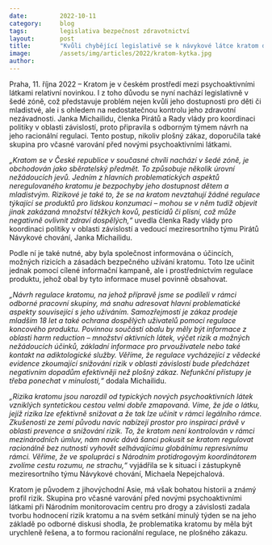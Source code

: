 ```yaml
---
date:         2022-10-11
category:     blog
tags:         legislativa bezpečnost zdravotnictví
layout:       post
title:        "Kvůli chybějící legislativě se k návykové látce kratom dostávají i děti. Odborná skupina Pirátů připravila návrh racionální regulace"
image:        /assets/img/articles/2022/kratom-kytka.jpg
author:       
---
```



Praha, 11. října 2022 – Kratom je v českém prostředí mezi psychoaktivními látkami relativní novinkou. I z toho důvodu se nyní nachází legislativně v šedé zóně, což představuje problém nejen kvůli jeho dostupnosti pro děti či mladistvé, ale i s ohledem na nedostatečnou kontrolu jeho zdravotní nezávadnosti.  Janka Michailidu, členka Pirátů a Rady vlády pro koordinaci politiky v oblasti závislostí, proto připravila s odborným týmem návrh na jeho racionální regulaci. Tento postup, nikoliv plošný zákaz, doporučila také skupina pro včasné varování před novými psychoaktivními látkami.

*„Kratom se v České republice v současné chvíli nachází v šedé zóně, je obchodován jako sběratelský předmět. To způsobuje několik úrovní nežádoucích jevů. Jedním z hlavních problematických aspektů neregulovaného kratomu je bezpochyby jeho dostupnost dětem a mladistvým. Rizikové je také to, že se na kratom nevztahují žádné regulace týkající se produktů pro lidskou konzumaci – mohou se v něm tudíž objevit jinak zakázaná množství těžkých kovů, pesticidů či plísní, což může negativně ovlivnit zdraví dospělých,“* uvedla členka Rady vlády pro koordinaci politiky v oblasti závislostí a vedoucí meziresortního týmu Pirátů Návykové chování, Janka Michailidu.

Podle ní je také nutné, aby byla společnost informována o účincích, možných rizicích a zásadách bezpečného užívání kratomu. Toto lze učinit jednak pomocí cílené informační kampaně, ale i prostřednictvím regulace produktu, jehož obal by tyto informace musel povinně obsahovat.

*„Návrh regulace kratomu, na jehož přípravě jsme se podíleli v rámci odborné pracovní skupiny, má snahu adresovat hlavní problematické aspekty související s jeho užíváním. Samozřejmostí je zákaz prodeje mladším 18 let a také ochrana dospělých uživatelů pomocí regulace koncového produktu. Povinnou součástí obalu by měly být informace z oblasti harm reduction –⁠ množství aktivních látek, výčet rizik a možných nežádoucích účinků, základní informace pro prvouživatele nebo také kontakt na adiktologické služby. Věříme, že regulace vycházející z vědecké evidence zkoumající snižování rizik v oblasti závislostí bude předcházet negativním dopadům efektivněji než plošný zákaz. Nefunkční přístupy je třeba ponechat v minulosti,“* dodala Michailidu. 

*„Rizika kratomu jsou narozdíl od typických nových psychoaktivních látek vzniklých syntetickou cestou velmi dobře zmapovaná. Víme, že jde o látku, jejíž rizika lze efektivně snižovat a že tak lze učinit v rámci legálního rámce. Zkušenosti ze zemí původu navíc nabízejí prostor pro inspiraci právě v oblasti prevence a snižování rizik. To, že kratom není kontrolován v rámci mezinárodních úmluv, nám navíc dává šanci pokusit se kratom regulovat racionálně bez nutnosti vyhovět selhávajícímu globálnímu represivnímu rámci. Věříme, že ve spolupráci s Národním protidrogovým koordinátorem zvolíme cestu rozumu, ne strachu,“* vyjádřila se k situaci i zástupkyně meziresortního týmu Návykové chování, Michaela Nepejchalová.

Kratom je původem z jihovýchodní Asie, má však bohatou historii a známý profil rizik. Skupina pro včasné varování před novými psychoaktivními látkami při Národním monitorovacím centru pro drogy a závislosti zadala tvorbu hodnocení rizik kratomu a na svém setkání minulý týden se na jeho základě po odborné diskusi shodla, že problematika kratomu by měla být urychleně řešena, a to formou racionální regulace, ne plošného zákazu. 
